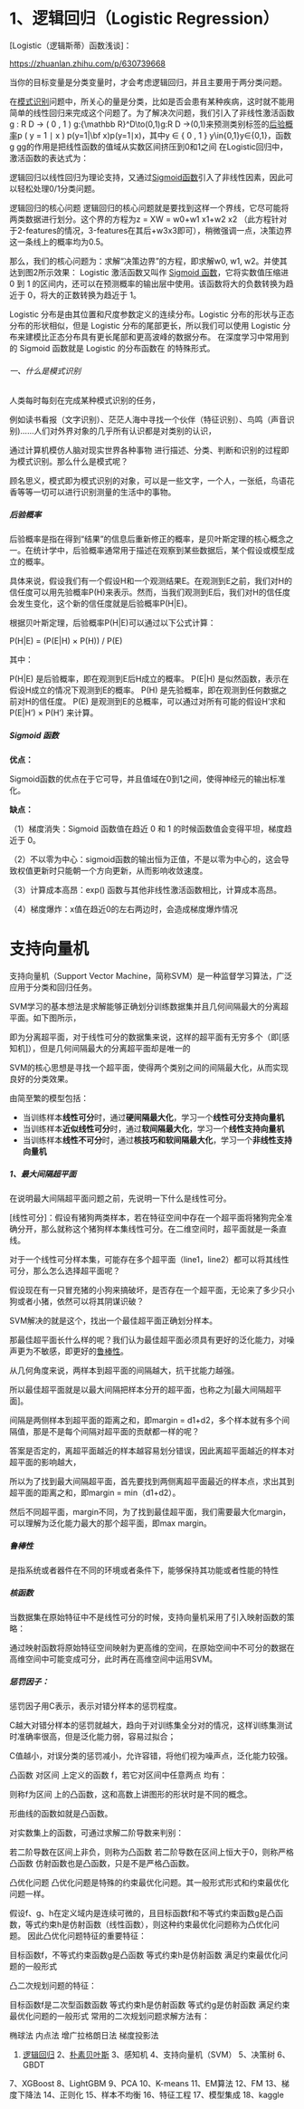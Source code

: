 
# 1、逻辑回归（Logistic Regression）


[Logistic（逻辑斯蒂）函数浅谈]：

https://zhuanlan.zhihu.com/p/630739668

当你的目标变量是分类变量时，才会考虑逻辑回归，并且主要用于两分类问题。

在[模式识别](#一什么是模式识别)问题中，所关心的量是分类，比如是否会患有某种疾病，这时就不能用简单的线性回归来完成这个问题了。为了解决次问题，我们引入了非线性激活函数g : R D → ( 0 , 1 ) g:{\mathbb R}^D\to(0,1)g:R 
D
 →(0,1)来预测类别标签的[后验概率](#后验概率)p ( y = 1 ∣ x ) p(y=1|\bf x)p(y=1∣x)，其中y ∈ { 0 , 1 } y\in\{0,1\}y∈{0,1}，函数g gg的作用是把线性函数的值域从实数区间挤压到0和1之间
在Logistic回归中，激活函数的表达式为：

逻辑回归以线性回归为理论支持，又通过[Sigmoid函数](#sigmoid-函数)引入了非线性因素，因此可以轻松处理0/1分类问题。

逻辑回归的核心问题
逻辑回归的核心问题就是要找到这样一个界线，它尽可能将两类数据进行划分。这个界的方程为z = XW = w0+w1 x1+w2 x2 （此方程针对于2-features的情况，3-features在其后+w3x3即可），稍微强调一点，决策边界这一条线上的概率均为0.5。

那么，我们的核心问题为：求解“决策边界”的方程，即求解w0, w1, w2。并使其达到图2所示效果：
Logistic 激活函数又叫作 [Sigmoid 函数](#sigmoid-函数)，它将实数值压缩进 0 到 1 的区间内，还可以在预测概率的输出层中使用。该函数将大的负数转换为趋近于 0，将大的正数转换为趋近于 1。


                        


Logistic 分布是由其位置和尺度参数定义的连续分布。Logistic 分布的形状与正态分布的形状相似，但是 Logistic 分布的尾部更长，所以我们可以使用 Logistic 分布来建模比正态分布具有更长尾部和更高波峰的数据分布。
在深度学习中常用到的 Sigmoid 函数就是 Logistic 的分布函数在 
 的特殊形式。




###### 一、什么是模式识别
人类每时每刻在完成某种模式识别的任务，

例如读书看报（文字识别）、茫茫人海中寻找一个伙伴（特征识别）、鸟鸣（声音识别)……人们对外界对象的几乎所有认识都是对类别的认识，

通过计算机模仿人脑对现实世界各种事物 进行描述、分类、判断和识别的过程即为模式识别。那么什么是模式呢？

顾名思义，模式即为模式识别的对象，可以是一些文字，一个人，一张纸，鸟语花香等等一切可以进行识别测量的生活中的事物。

##### 后验概率
后验概率是指在得到“结果”的信息后重新修正的概率，是贝叶斯定理的核心概念之一。在统计学中，后验概率通常用于描述在观察到某些数据后，某个假设或模型成立的概率。

具体来说，假设我们有一个假设H和一个观测结果E。在观测到E之前，我们对H的信任度可以用先验概率P(H)来表示。然而，当我们观测到E后，我们对H的信任度会发生变化，这个新的信任度就是后验概率P(H|E)。

根据贝叶斯定理，后验概率P(H|E)可以通过以下公式计算：

P(H|E) = (P(E|H) × P(H)) / P(E)

其中：

P(H|E) 是后验概率，即在观测到E后H成立的概率。
P(E|H) 是似然函数，表示在假设H成立的情况下观测到E的概率。
P(H) 是先验概率，即在观测到任何数据之前对H的信任度。
P(E) 是观测到E的总概率，可以通过对所有可能的假设H’求和 P(E|H’) × P(H’) 来计算。


##### Sigmoid 函数
**优点：**

Sigmoid函数的优点在于它可导，并且值域在0到1之间，使得神经元的输出标准化。

**缺点：**

（1）梯度消失：Sigmoid 函数值在趋近 0 和 1 的时候函数值会变得平坦，梯度趋近于 0。

（2）不以零为中心：sigmoid函数的输出恒为正值，不是以零为中心的，这会导致权值更新时只能朝一个方向更新，从而影响收敛速度。

（3）计算成本高昂：exp() 函数与其他非线性激活函数相比，计算成本高昂。

（4）梯度爆炸：x值在趋近0的左右两边时，会造成梯度爆炸情况


# 支持向量机
支持向量机（Support Vector Machine，简称SVM）是一种监督学习算法，广泛应用于分类和回归任务。

SVM学习的基本想法是求解能够正确划分训练数据集并且几何间隔最大的分离超平面。如下图所示，

即为分离超平面，对于线性可分的数据集来说，这样的超平面有无穷多个（即[感知机]），但是几何间隔最大的分离超平面却是唯一的

SVM的核心思想是寻找一个超平面，使得两个类别之间的间隔最大化，从而实现良好的分类效果。

由简至繁的模型包括：

- 当训练样本**线性可分**时，通过**硬间隔最大化**，学习一个**线性可分支持向量机**
- 当训练样本**近似线性可分**时，通过**软间隔最大化**，学习一个**线性支持向量机**
- 当训练样本**线性不可分**时，通过**核技巧和软间隔最大化**，学习一个**非线性支持向量机**

##### 1、最大间隔超平面

在说明最大间隔超平面问题之前，先说明一下什么是线性可分。

[线性可分]：假设有猪狗两类样本，若在特征空间中存在一个超平面将猪狗完全准确分开，那么就称这个猪狗样本集线性可分。在二维空间时，超平面就是一条直线。


对于一个线性可分样本集，可能存在多个超平面（line1，line2）都可以将其线性可分，那么怎么选择超平面呢？

假设现在有一只冒充猪的小狗来搞破坏，是否存在一个超平面，无论来了多少只小狗或者小猪，依然可以将其阴谋识破？

SVM解决的就是这个，找出一个最佳超平面正确划分样本。

那最佳超平面长什么样的呢？我们认为最佳超平面必须具有更好的泛化能力，对噪声更为不敏感，即更好的[鲁棒性](#鲁棒性)。

从几何角度来说，两样本到超平面的间隔越大，抗干扰能力越强。

所以最佳超平面就是以最大间隔把样本分开的超平面，也称之为[最大间隔超平面]。

间隔是两侧样本到超平面的距离之和，即margin = d1+d2，多个样本就有多个间隔值，那是不是每个间隔对超平面的贡献都一样的呢？

答案是否定的，离超平面越近的样本越容易划分错误，因此离超平面越近的样本对超平面的影响越大，


所以为了找到最大间隔超平面，首先要找到两侧离超平面最近的样本点，求出其到超平面的距离之和，即margin = min（d1+d2）。

然后不同超平面，margin不同，为了找到最佳超平面，我们需要最大化margin，可以理解为泛化能力最大的那个超平面，即max margin。

##### 鲁棒性
是指系统或者器件在不同的环境或者条件下，能够保持其功能或者性能的特性

##### 核函数
当数据集在原始特征中不是线性可分的时候，支持向量机采用了引入映射函数的策略：

通过映射函数将原始特征空间映射为更高维的空间，在原始空间中不可分的数据在高维空间中可能变成可分，此时再在高维空间中运用SVM。


##### 惩罚因子：

惩罚因子用C表示，表示对错分样本的惩罚程度。

C越大对错分样本的惩罚就越大，趋向于对训练集全分对的情况，这样训练集测试时准确率很高，但是泛化能力弱，容易过拟合；

C值越小，对误分类的惩罚减小，允许容错，将他们视为噪声点，泛化能力较强。

凸函数
对区间 上定义的函数 f，若它对区间中任意两点 均有：

则称f为区间 上的凸函数，这和高数上讲图形的形状时是不同的概念。

形曲线的函数如就是凸函数。

对实数集上的函数，可通过求解二阶导数来判别：

若二阶导数在区间上非负，则称为凸函数
若二阶导数在区间上恒大于0，则称严格凸函数
仿射函数也是凸函数，只是不是严格凸函数。

凸优化问题
凸优化问题是特殊的约束最优化问题。其一般形式形式和约束最优化问题一样。

假设f、g、h在定义域内是连续可微的，且目标函数f和不等式约束函数g是凸函数，等式约束h是仿射函数（线性函数），则这种约束最优化问题称为凸优化问题。
因此凸优化问题特征的重要特征：

目标函数f，不等式约束函数g是凸函数
等式约束h是仿射函数
满足约束最优化问题的一般形式

凸二次规划问题的特征：

目标函数f是二次型函数函数
等式约束h是仿射函数
等式约g是仿射函数
满足约束最优化问题的一般形式
常用的二次规划问题求解方法有：

椭球法
内点法
增广拉格朗日法
梯度投影法

1. [逻辑回归](#1逻辑回归Logistic-Regression)
2、[朴素贝叶斯](#支持向量机)
3、感知机
4、支持向量机（SVM）
5、决策树
6、GBDT

7、XGBoost
8、LightGBM
9、PCA
10、K-means
11、EM算法
12、FM
13、梯度下降法
14、正则化
15、样本不均衡
16、特征工程
17、模型集成
18、kaggle
